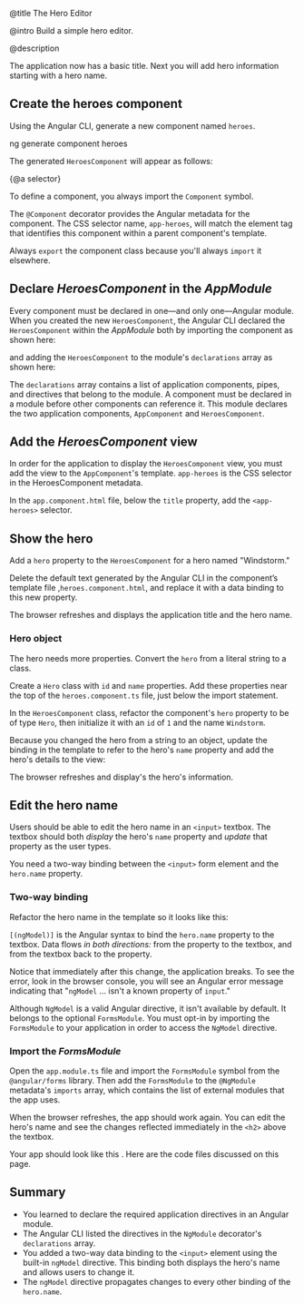 
@title
The Hero Editor

@intro
Build a simple hero editor.

@description

The application now has a basic title.  Next you will add hero information starting with a hero name.

## Create the heroes component

Using the Angular CLI, generate a new component named `heroes`.

<code-example language="sh" class="code-shell">

  ng generate component heroes

</code-example>

The generated `HeroesComponent` will appear as follows:

<code-example path="toh-pt1/app/heroes.component.1.ts" region="initial-component" title="app/heroes/heroes.component.ts (initial version)" linenums="false">

</code-example>

{@a selector}

To define a component, you always import the `Component` symbol.

The `@Component` decorator provides the Angular metadata for the component. The CSS selector name, `app-heroes`, will match the element tag that identifies this component within a parent component's template.

Always `export` the component class because you'll always `import` it elsewhere.

## Declare _HeroesComponent_ in the _AppModule_

Every component must be declared in one&mdash;and only one&mdash;Angular module.  When you created the new `HeroesComponent`, the Angular CLI declared the `HeroesComponent` within the _AppModule_ both by importing the component as shown here:

<code-example path="toh-pt1/app/app.module.1.ts" region="heroes-import" >

</code-example>

and adding the `HeroesComponent` to the module's `declarations` array as shown here:

<code-example path="toh-pt1/app/app.module.1.ts" region="declarations">

</code-example>


The `declarations` array contains a list of application components, pipes, and directives that belong to the module. A component must be declared in a module before other components can reference it. This module declares the two application components, `AppComponent` and `HeroesComponent`.

## Add the _HeroesComponent_ view

In order for the application to display the `HeroesComponent` view, you must add the view to the `AppComponent`'s template.  `app-heroes` is the CSS selector in the HeroesComponent metadata. 

In the `app.component.html` file, below the `title` property, add the `<app-heroes>` selector.

<code-example path="toh-pt1/app/app.component.1.html" region="heroes-component" title="app.component.html (AppComponent template)" linenums="false">

</code-example>

## Show the hero

Add a `hero` property to the `HeroesComponent` for a hero named "Windstorm."

<code-example path="toh-pt1/app/heroes.component.1.ts" region="add-hero" title="heroes.component.ts (HeroesComponent class)" linenums="false">

</code-example>

Delete the default text generated by the Angular CLI in the component’s template file ,`heroes.component.html`, and replace it with a data binding to this new property.  

<code-example path="toh-pt1/app/heroes.component.1.html" region="show-hero-1" title="heroes.component.html (HeroesComponent's template)" linenums="false">

</code-example>

The browser refreshes and displays the application title and the hero name.

### Hero object

The hero needs more properties. Convert the `hero` from a literal string to a class.

Create a `Hero` class with `id` and `name` properties. Add these properties near the top of the `heroes.component.ts` file, just below the import statement.

<code-example path="toh-pt1/src/app/heroes/heroes.component.ts" region="hero-class-1" title="src/app/heroes/heroes.component.ts (Hero class)" linenums="false">

</code-example>

In the `HeroesComponent` class, refactor the component's `hero` property to be of type `Hero`, then initialize it with an `id` of `1` and the name `Windstorm`.

<code-example path="toh-pt1/src/app/heroes/heroes.component.ts" region="hero-property-1" title="src/app/heroes/heroes.component.ts (hero property)" linenums="false">

</code-example>

Because you changed the hero from a string to an object, update the binding in the template to refer to the hero's `name` property and add the hero's details to the view:

<code-example path="toh-pt1/app/heroes.component.1.html" region="show-hero-3" title="heroes.component.html (HeroesComponent's template)" linenums="false">

</code-example>

The browser refreshes and display's the hero's information.

## Edit the hero name

Users should be able to edit the hero name in an `<input>` textbox.
The textbox should both _display_ the hero's `name` property
and _update_ that property as the user types.

You need a two-way binding between the `<input>` form element and the `hero.name` property.

### Two-way binding

Refactor the hero name in the template so it looks like this:

<code-example path="toh-pt1/app/heroes.component.1.html" region="name-input" title="src/app/heroes/heroes.component.html (HeroesComponent's template)" linenums="false">

</code-example>

`[(ngModel)]` is the Angular syntax to bind the `hero.name` property to the textbox. Data flows _in both directions:_ from the property to the textbox, and from the textbox back to the property.

Notice that immediately after this change, the application breaks. To see the error, look in the browser console, you will see an Angular error message indicating that "`ngModel` ... isn't a known property of `input`."

Although `NgModel` is a valid Angular directive, it isn't available by default. It belongs to the optional `FormsModule`. You must opt-in by importing the `FormsModule` to your application in order to access the `NgModel` directive.

### Import the _FormsModule_

Open the `app.module.ts` file and import the `FormsModule` symbol from the `@angular/forms` library. Then add the `FormsModule` to the `@NgModule` metadata's `imports` array, which contains the list of external modules that the app uses.

<code-example path="toh-pt1/src/app/app.module.ts" title="app.module.ts (FormsModule import)">

</code-example>

When the browser refreshes, the app should work again. You can edit the hero's name and see the changes reflected immediately in the `<h2>` above the textbox.


Your app should look like this <live-example></live-example>. Here are the code files discussed on this page.

<code-tabs>

  <code-pane title="src/app/app.module.ts" path="toh-pt1/src/app/app.module.ts">
  </code-pane>

  <code-pane title="src/app/app.component.ts" path="toh-pt1/src/app/app.component.ts">
  </code-pane>

  <code-pane title="src/app/app.component.html" path="toh-pt1/src/app/app.component.html">
  </code-pane>

  <code-pane title="src/app/heroes/heroes.component.html" path="toh-pt1/src/app/heroes/heroes.component.html">
  </code-pane>

  <code-pane title="src/app/heroes/heroes.component.ts" path="toh-pt1/src/app/heroes/heroes.component.ts">
  </code-pane>

</code-tabs>

## Summary
 
* You learned to declare the required application directives in an Angular module. 
* The Angular CLI listed the directives in the `NgModule` decorator's `declarations` array.
* You added a two-way data binding to the `<input>` element using the built-in `ngModel` directive. This binding both displays the hero's name and allows users to change it.
* The `ngModel` directive propagates changes to every other binding of the `hero.name`.

